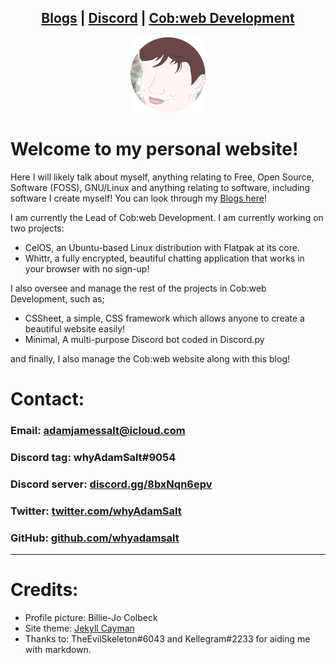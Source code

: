 <head>
    <link rel="shortcut icon" type="image/png" href="/favicon.png">
</head>

<center>
<h2>
<a href="blogs.html">Blogs</a> |
<a href="https://cob-web.xyz/discord/">Discord</a> |
<a href="https://cob-web.xyz">Cob:web Development</a>
</h2>
</center>

<center><img src="/favicon.png"></center>

# Welcome to my personal website!

Here I will likely talk about myself, anything relating to Free, Open Source, Software (FOSS), GNU/Linux and anything relating to software, including software I create myself! You can look through my [Blogs here](blogs.md)!

I am currently the Lead of Cob:web Development. I am currently working on two projects: 
- CelOS, an Ubuntu-based Linux distribution with Flatpak at its core. 
- Whittr, a fully encrypted, beautiful chatting application that works in your browser with no sign-up!

I also oversee and manage the rest of the projects in Cob:web Development, such as;
- CSSheet, a simple, CSS framework which allows anyone to create a beautiful website easily!
- Minimal, A multi-purpose Discord bot coded in Discord.py

and finally, I also manage the Cob:web website along with this blog!

# Contact:

### Email: adamjamessalt@icloud.com

### Discord tag: whyAdamSalt#9054

### Discord server: [discord.gg/8bxNqn6epv](https://discord.gg/8bxNqn6epv/)

### Twitter: [twitter.com/whyAdamSalt](https://twitter.com/whyadamsalt/)

### GitHub: [github.com/whyadamsalt](https://github.com/whyadamsalt/)

<hr />

# Credits:

- Profile picture: Billie-Jo Colbeck
- Site theme: [Jekyll Cayman](https://github.com/pages-themes/cayman)
- Thanks to: TheEvilSkeleton#6043 and Kellegram#2233 for aiding me with markdown.
